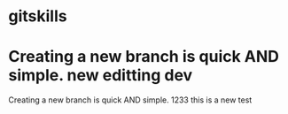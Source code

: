 ﻿# gitskills
Creating a new branch is quick AND simple.
new editting
dev
=======
Creating a new branch is quick AND simple.
1233
this is a new test
